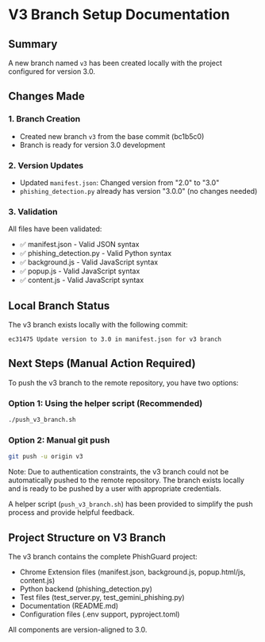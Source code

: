 # V3 Branch Setup Documentation

## Summary
A new branch named `v3` has been created locally with the project configured for version 3.0.

## Changes Made

### 1. Branch Creation
- Created new branch `v3` from the base commit (bc1b5c0)
- Branch is ready for version 3.0 development

### 2. Version Updates
- Updated `manifest.json`: Changed version from "2.0" to "3.0"
- `phishing_detection.py` already has version "3.0.0" (no changes needed)

### 3. Validation
All files have been validated:
- ✅ manifest.json - Valid JSON syntax
- ✅ phishing_detection.py - Valid Python syntax  
- ✅ background.js - Valid JavaScript syntax
- ✅ popup.js - Valid JavaScript syntax
- ✅ content.js - Valid JavaScript syntax

## Local Branch Status
The v3 branch exists locally with the following commit:
```
ec31475 Update version to 3.0 in manifest.json for v3 branch
```

## Next Steps (Manual Action Required)
To push the v3 branch to the remote repository, you have two options:

### Option 1: Using the helper script (Recommended)
```bash
./push_v3_branch.sh
```

### Option 2: Manual git push
```bash
git push -u origin v3
```

Note: Due to authentication constraints, the v3 branch could not be automatically pushed to the remote repository. The branch exists locally and is ready to be pushed by a user with appropriate credentials.

A helper script (`push_v3_branch.sh`) has been provided to simplify the push process and provide helpful feedback.

## Project Structure on V3 Branch
The v3 branch contains the complete PhishGuard project:
- Chrome Extension files (manifest.json, background.js, popup.html/js, content.js)
- Python backend (phishing_detection.py)
- Test files (test_server.py, test_gemini_phishing.py)
- Documentation (README.md)
- Configuration files (.env support, pyproject.toml)

All components are version-aligned to 3.0.
